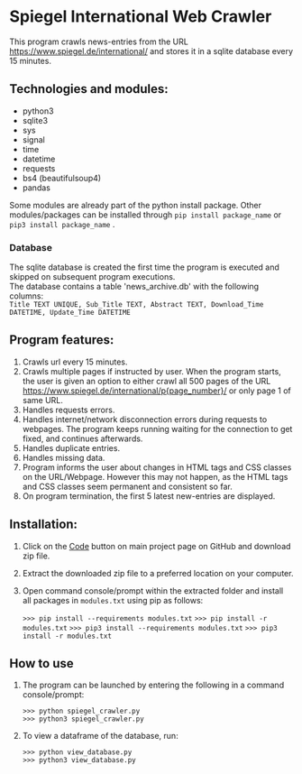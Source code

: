 # Spiegel International Web Crawler

This program crawls news-entries from the URL https://www.spiegel.de/international/ and stores it in a sqlite database every 15 minutes.


## Technologies and modules:

- python3
- sqlite3
- sys
- signal
- time
- datetime
- requests
- bs4 (beautifulsoup4)
- pandas

Some modules are already part of the python install package. Other modules/packages can be installed through `pip install package_name` or `pip3 install package_name` .

### Database
The sqlite database is created the first time the program is executed and skipped on subsequent program executions.   
The database contains a table 'news_archive.db' with the following columns:   
`Title TEXT UNIQUE, Sub_Title TEXT, Abstract TEXT, Download_Time DATETIME, Update_Time DATETIME` 

## Program features:

1. Crawls url every 15 minutes.
2. Crawls multiple pages if instructed by user. When the program starts, the user is given an option to either crawl all 500 pages of the URL https://www.spiegel.de/international/p{page_number}/ or only page 1 of same URL.
3. Handles requests errors.
4. Handles internet/network disconnection errors during requests to webpages. The program keeps running waiting for the connection to get fixed, and continues afterwards.
5. Handles duplicate entries.
6. Handles missing data.
7. Program informs the user about changes in HTML tags and CSS classes on the URL/Webpage. However this may not happen, as the HTML tags and CSS classes seem permanent and consistent so far.
8. On program termination, the first 5 latest new-entries are displayed.


## Installation:
1. Click on the [Code](https://github.com/tuobaar/spiegel_crawler/archive/refs/heads/main.zip) button on main project page on GitHub and download zip file.
2. Extract the downloaded zip file to a preferred location on your computer.
3. Open command console/prompt within the extracted folder and install all packages in `modules.txt` using pip as follows:

   `>>> pip install --requirements modules.txt`
   `>>> pip install -r modules.txt` 
   `>>> pip3 install --requirements modules.txt`
   `>>> pip3 install -r modules.txt`
   

## How to use
1. The program can be launched by entering the following in a command console/prompt:

   `>>> python spiegel_crawler.py`  
   `>>> python3 spiegel_crawler.py`

2. To view a dataframe of the database, run:

   `>>> python view_database.py`  
   `>>> python3 view_database.py`
